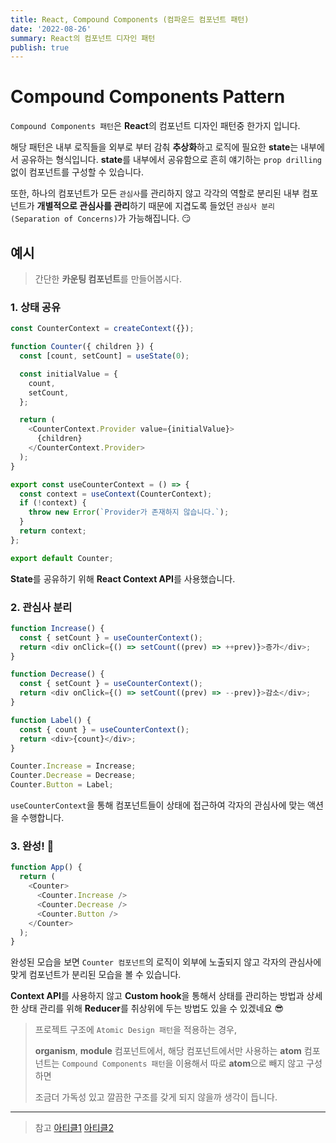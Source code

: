 ```yaml
---
title: React, Compound Components (컴파운드 컴포넌트 패턴)
date: '2022-08-26'
summary: React의 컴포넌트 디자인 패턴
publish: true
---
```


# Compound Components Pattern

`Compound Components 패턴`은 **React**의 컴포넌트 디자인 패턴중 한가지 입니다.

해당 패턴은 내부 로직들을 외부로 부터 감춰 **추상화**하고 로직에 필요한 **state**는 내부에서 공유하는 형식입니다.
**state**를 내부에서 공유함으로 흔히 얘기하는 `prop drilling`없이 컴포넌트를 구성할 수 있습니다.

또한, 하나의 컴포넌트가 모든 `관심사`를 관리하지 않고 각각의 역할로 분리된 내부 컴포넌트가 **개별적으로 관심사를 관리**하기 때문에
지겹도록 들었던 `관심사 분리 (Separation of Concerns)`가 가능해집니다. 😏

## 예시

> 간단한 **카운팅 컴포넌트**를 만들어봅시다.

### 1. 상태 공유

```ts
const CounterContext = createContext({});

function Counter({ children }) {
  const [count, setCount] = useState(0);

  const initialValue = {
    count,
    setCount,
  };

  return (
    <CounterContext.Provider value={initialValue}>
      {children}
    </CounterContext.Provider>
  );
}

export const useCounterContext = () => {
  const context = useContext(CounterContext);
  if (!context) {
    throw new Error(`Provider가 존재하지 않습니다.`);
  }
  return context;
};

export default Counter;
```

**State**를 공유하기 위해 **React Context API**를 사용했습니다.

### 2. 관심사 분리

```ts
function Increase() {
  const { setCount } = useCounterContext();
  return <div onClick={() => setCount((prev) => ++prev)}>증가</div>;
}

function Decrease() {
  const { setCount } = useCounterContext();
  return <div onClick={() => setCount((prev) => --prev)}>감소</div>;
}

function Label() {
  const { count } = useCounterContext();
  return <div>{count}</div>;
}

Counter.Increase = Increase;
Counter.Decrease = Decrease;
Counter.Button = Label;
```

`useCounterContext`을 통해 컴포넌트들이 상태에 접근하여 각자의 관심사에 맞는 액션을 수행합니다.

### 3. 완성! 👏

```javascript
function App() {
  return (
    <Counter>
      <Counter.Increase />
      <Counter.Decrease />
      <Counter.Button />
    </Counter>
  );
}
```

완성된 모습을 보면 `Counter 컴포넌트`의 로직이 외부에 노출되지 않고 각자의 관심사에 맞게 컴포넌트가 분리된 모습을 볼 수 있습니다.

**Context API**를 사용하지 않고 **Custom hook**을 통해서 상태를 관리하는 방법과 상세한 상태 관리를 위해 **Reducer**를 취상위에 두는 방법도 있을 수 있겠네요 😎

> 프로젝트 구조에 `Atomic Design 패턴`을 적용하는 경우,
>
> **organism**, **module** 컴포넌트에서, 해당 컴포넌트에서만 사용하는 **atom** 컴포넌트는 `Compound Components 패턴`을 이용해서 따로 **atom**으로 빼지 않고 구성하면
>
> 조금더 가독성 있고 깔끔한 구조를 갖게 되지 않을까 생각이 듭니다.

---

> 참고 [아티클1](https://kentcdodds.com/blog/compound-components-with-react-hooks) [아티클2](https://javascript.plainenglish.io/5-advanced-react-patterns-a6b7624267a6)

